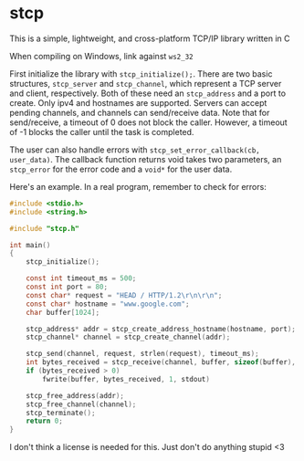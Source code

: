 # stcp
This is a simple, lightweight, and cross-platform TCP/IP library written in C

When compiling on Windows, link against `ws2_32`

First initialize the library with `stcp_initialize();`. There are two basic structures, `stcp_server` and `stcp_channel`, which represent a TCP server and client, respectively. Both of these need an `stcp_address` and a port to create. Only ipv4 and hostnames are supported. Servers can accept pending channels, and channels can send/receive data. Note that for send/receive, a timeout of 0 does not block the caller. However, a timeout of -1 blocks the caller until the task is completed.

The user can also handle errors with `stcp_set_error_callback(cb, user_data)`. The callback function returns void takes two parameters, an `stcp_error` for the error code and a `void*` for the user data. 

Here's an example. In a real program, remember to check for errors:
```c
#include <stdio.h>
#include <string.h>

#include "stcp.h"

int main()
{
	stcp_initialize();

	const int timeout_ms = 500;
	const int port = 80;
	const char* request = "HEAD / HTTP/1.2\r\n\r\n";
	const char* hostname = "www.google.com";
	char buffer[1024];

	stcp_address* addr = stcp_create_address_hostname(hostname, port);
	stcp_channel* channel = stcp_create_channel(addr);

	stcp_send(channel, request, strlen(request), timeout_ms);
	int bytes_received = stcp_receive(channel, buffer, sizeof(buffer), timeout_ms);
	if (bytes_received > 0)
		fwrite(buffer, bytes_received, 1, stdout)

	stcp_free_address(addr);
	stcp_free_channel(channel);
	stcp_terminate();
	return 0;
}
```
I don't think a license is needed for this. Just don't do anything stupid <3
